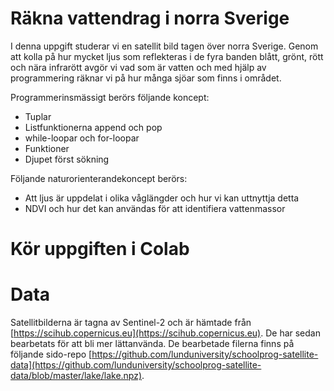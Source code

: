 # Räkna vattendrag i norra Sverige

I denna uppgift studerar vi en satellit bild tagen över norra Sverige. Genom att kolla på hur mycket ljus som reflekteras i de fyra banden blått, grönt, rött och nära infrarött avgör vi vad som är vatten och med hjälp av programmering räknar vi på hur många sjöar som finns i området. 

Programmerinsmässigt berörs följande koncept:
  - Tuplar
  - Listfunktionerna append och pop 
  - while-loopar och for-loopar
  - Funktioner
  - Djupet först sökning

Följande naturorienterandekoncept berörs:
  - Att ljus är uppdelat i olika våglängder och hur vi kan uttnyttja detta
  - NDVI och hur det kan användas för att identifiera vattenmassor

# Kör uppgiften i Colab

# Data

Satellitbilderna är tagna av Sentinel-2 och är hämtade från [https://scihub.copernicus.eu](https://scihub.copernicus.eu). De har sedan bearbetats för att bli mer lättanvända. De bearbetade filerna finns på följande sido-repo [https://github.com/lunduniversity/schoolprog-satellite-data](https://github.com/lunduniversity/schoolprog-satellite-data/blob/master/lake/lake.npz).
